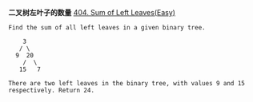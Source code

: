 **二叉树左叶子的数量**
[404. Sum of Left Leaves(Easy)](https://leetcode.com/problems/sum-of-left-leaves/)

```
Find the sum of all left leaves in a given binary tree.

    3
   / \
  9  20
    /  \
   15   7

There are two left leaves in the binary tree, with values 9 and 15 respectively. Return 24.
```
